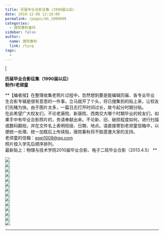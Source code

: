 ```yaml
---
title: 历届毕业合影征集（1990届以后）
date: 2010-12-06 12:16:00
permalink: /pages/bb_1000609
categories: 
  - 唐院春秋备份
sidebar: false
author: 
  name: 唐院春秋
  link: /tycq
tags: 
  - 
---
```


|

**历届毕业合影征集（1990届以后）  
制作/老顽童**

  
**【编者按】在整理收集老照片过程中，忽然想到要是能编辑历届、各专业毕业生合影专辑是很有意思的一件事，立马就开了个头，将已搜集到的贴上来，让校友们先睹为快。由于图片太多，一篇日志打开时间过长，故今起分时期分贴。  
在此希望广大校友们，不论老唐院、新唐院、西南交大哪个时期毕业的校友们，如果手中有毕业合影照片的，务请奉献出来。不论新、旧、破损程度如何，进行扫描或数码翻拍，并在文件名上表明班级、日期、地点。请直接寄到老顽童信箱中，以便统一处理、统一加框后上传续贴，唐院春秋将不胜感激大家的支持。  
老顽童的信箱：epei1008@qq.com  
照片按入学先后顺序排列。  
最新贴上：物理与技术学院2010届毕业合影、电子二班毕业合影（2013.4.5） **

  
  
![](/pic/img775.ph.126.net_18jpgN51v8o4q4_LuuP12Q==_4841369599423682152.jpg)  
![](/pic/img539.ph.126.net_XPD5HHJ-514kWnjx6_n5xQ==_2633479882106023435.jpg)  
![](/pic/img539.ph.126.net_qoRCNYEM1wVTuy-dvJt2hg==_2633479882106023560.jpg)  
![](/pic/img74.ph.126.net_AFejgtnfzEuhPiMSmCUhhg==_1847038797176880965.jpg)  
![](/pic/img8.ph.126.net_1EtBm5tdDThjnZUGH8bPMg==_6597796543842741168.jpg)  
![](/pic/img96.ph.126.net_JrlqAjjL_aijkHdZBwax0Q==_729864614612682870.jpg)  
![](/pic/img775.ph.126.net_3Ebf9WeusV7Rsgisj9YAGA==_4841369599423682313.jpg)  
![](/pic/img466.ph.126.net_VRmQPX-McbjwapxXiOpldA==_1549519746793208235.jpg)  
![](/pic/img96.ph.126.net_iGwbDr-D6STffGEj3pGeFQ==_2038160306363347384.jpg)  
![](/pic/img246.ph.126.net_oiCao3Q0_Vc5tdAIAVcVkQ==_2234911315083753910.jpg)  
![](/pic/img154.ph.126.net_GZbRB8GaFqjrMKST4KFmcQ==_1485906402057188306.jpg)  
![](/pic/img.ph.126.net_C0PqjNyRnv-J81d3Xeg2FA==_3736017365880858000.jpg)  
![](/pic/img1.ph.126.net_DK9H7LAtOdbZz7kvzPl69g==_6597803140913333134.jpg)  
![](/pic/img0.ph.126.net_Uy_HodCj8ERMg5hB4TYnIQ==_6597607427843574972.jpg)  
  
  
---